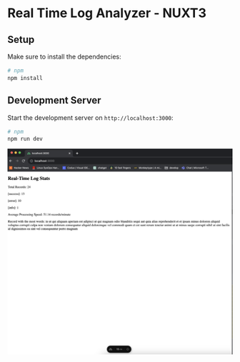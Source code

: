 # Real Time Log Analyzer - NUXT3

## Setup

Make sure to install the dependencies:

```bash
# npm
npm install
```
## Development Server
Start the development server on `http://localhost:3000`:

```bash
# npm
npm run dev
```

![alt text](https://github.com/tyshantprince/LogAnalyzer/blob/main/public/test.png)




